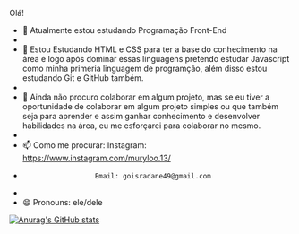 Olá! 

- 🔭 Atualmente estou estudando Programação Front-End
- 
- 🌱 Estou Estudando HTML e CSS para ter a base do conhecimento na área e logo após dominar essas linguagens pretendo estudar Javascript como minha primeria linguagem de programção, além disso estou estudando Git e GitHub também.
- 
- 👯 Ainda não procuro colaborar em algum projeto, mas se eu tiver a oportunidade de colaborar em algum projeto simples ou que também seja para aprender e assim ganhar conhecimento e desenvolver habilidades na área, eu me esforçarei para colaborar no mesmo.
- 
- 📫 Como me procurar: Instagram: https://www.instagram.com/muryloo.13/
-                       Email: goisradane49@gmail.com
-                       
- 😄 Pronouns: ele/dele

[![Anurag's GitHub stats](https://github-readme-stats.vercel.app/api?username=delkiil&show_icons=true)](https://github.com/anuraghazra/github-readme-stats)
